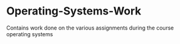 # Operating-Systems-Work
Contains work done on the various assignments during the course operating systems

